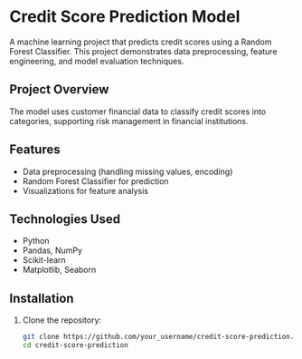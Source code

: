 # Credit Score Prediction Model

A machine learning project that predicts credit scores using a Random Forest Classifier. This project demonstrates data preprocessing, feature engineering, and model evaluation techniques.

## Project Overview
The model uses customer financial data to classify credit scores into categories, supporting risk management in financial institutions.

## Features
- Data preprocessing (handling missing values, encoding)
- Random Forest Classifier for prediction
- Visualizations for feature analysis

## Technologies Used
- Python
- Pandas, NumPy
- Scikit-learn
- Matplotlib, Seaborn

## Installation
1. Clone the repository:
   ```bash
   git clone https://github.com/your_username/credit-score-prediction.git
   cd credit-score-prediction
